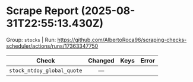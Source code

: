 # Scrape Report (2025-08-31T22:55:13.430Z)

Group: `stocks`  |  Run: https://github.com/AlbertoRoca96/scraping-checks-scheduler/actions/runs/17363347750

| Check | Changed | Keys | Error |
|---|:---:|:--|:--|
| `stock_ntdoy_global_quote` | — |  |  |
